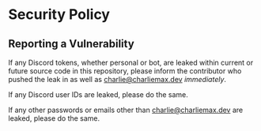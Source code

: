 # Security Policy

## Reporting a Vulnerability

If any Discord tokens, whether personal or bot, are leaked within current or future source code in this repository, please inform the contributor who pushed the leak in as well as charlie@charliemax.dev *immediately*.

If any Discord user IDs are leaked, please do the same.

If any other passwords or emails other than charlie@charliemax.dev are leaked, please do the same.
